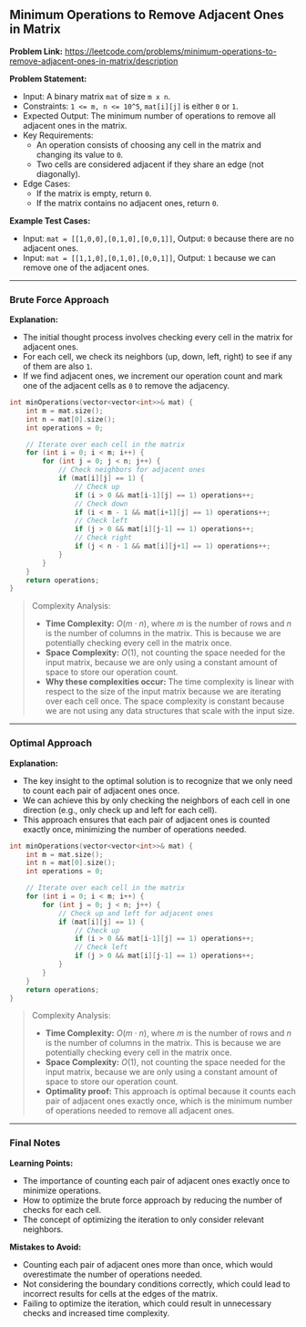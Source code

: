 ## Minimum Operations to Remove Adjacent Ones in Matrix

**Problem Link:** https://leetcode.com/problems/minimum-operations-to-remove-adjacent-ones-in-matrix/description

**Problem Statement:**
- Input: A binary matrix `mat` of size `m x n`.
- Constraints: `1 <= m, n <= 10^5`, `mat[i][j]` is either `0` or `1`.
- Expected Output: The minimum number of operations to remove all adjacent ones in the matrix.
- Key Requirements: 
  - An operation consists of choosing any cell in the matrix and changing its value to `0`.
  - Two cells are considered adjacent if they share an edge (not diagonally).
- Edge Cases: 
  - If the matrix is empty, return `0`.
  - If the matrix contains no adjacent ones, return `0`.

**Example Test Cases:**
- Input: `mat = [[1,0,0],[0,1,0],[0,0,1]]`, Output: `0` because there are no adjacent ones.
- Input: `mat = [[1,1,0],[0,1,0],[0,0,1]]`, Output: `1` because we can remove one of the adjacent ones.

---

### Brute Force Approach

**Explanation:**
- The initial thought process involves checking every cell in the matrix for adjacent ones.
- For each cell, we check its neighbors (up, down, left, right) to see if any of them are also `1`.
- If we find adjacent ones, we increment our operation count and mark one of the adjacent cells as `0` to remove the adjacency.

```cpp
int minOperations(vector<vector<int>>& mat) {
    int m = mat.size();
    int n = mat[0].size();
    int operations = 0;

    // Iterate over each cell in the matrix
    for (int i = 0; i < m; i++) {
        for (int j = 0; j < n; j++) {
            // Check neighbors for adjacent ones
            if (mat[i][j] == 1) {
                // Check up
                if (i > 0 && mat[i-1][j] == 1) operations++;
                // Check down
                if (i < m - 1 && mat[i+1][j] == 1) operations++;
                // Check left
                if (j > 0 && mat[i][j-1] == 1) operations++;
                // Check right
                if (j < n - 1 && mat[i][j+1] == 1) operations++;
            }
        }
    }
    return operations;
}
```

> Complexity Analysis:
> - **Time Complexity:** $O(m \cdot n)$, where $m$ is the number of rows and $n$ is the number of columns in the matrix. This is because we are potentially checking every cell in the matrix once.
> - **Space Complexity:** $O(1)$, not counting the space needed for the input matrix, because we are only using a constant amount of space to store our operation count.
> - **Why these complexities occur:** The time complexity is linear with respect to the size of the input matrix because we are iterating over each cell once. The space complexity is constant because we are not using any data structures that scale with the input size.

---

### Optimal Approach

**Explanation:**
- The key insight to the optimal solution is to recognize that we only need to count each pair of adjacent ones once.
- We can achieve this by only checking the neighbors of each cell in one direction (e.g., only check up and left for each cell).
- This approach ensures that each pair of adjacent ones is counted exactly once, minimizing the number of operations needed.

```cpp
int minOperations(vector<vector<int>>& mat) {
    int m = mat.size();
    int n = mat[0].size();
    int operations = 0;

    // Iterate over each cell in the matrix
    for (int i = 0; i < m; i++) {
        for (int j = 0; j < n; j++) {
            // Check up and left for adjacent ones
            if (mat[i][j] == 1) {
                // Check up
                if (i > 0 && mat[i-1][j] == 1) operations++;
                // Check left
                if (j > 0 && mat[i][j-1] == 1) operations++;
            }
        }
    }
    return operations;
}
```

> Complexity Analysis:
> - **Time Complexity:** $O(m \cdot n)$, where $m$ is the number of rows and $n$ is the number of columns in the matrix. This is because we are potentially checking every cell in the matrix once.
> - **Space Complexity:** $O(1)$, not counting the space needed for the input matrix, because we are only using a constant amount of space to store our operation count.
> - **Optimality proof:** This approach is optimal because it counts each pair of adjacent ones exactly once, which is the minimum number of operations needed to remove all adjacent ones.

---

### Final Notes

**Learning Points:**
- The importance of counting each pair of adjacent ones exactly once to minimize operations.
- How to optimize the brute force approach by reducing the number of checks for each cell.
- The concept of optimizing the iteration to only consider relevant neighbors.

**Mistakes to Avoid:**
- Counting each pair of adjacent ones more than once, which would overestimate the number of operations needed.
- Not considering the boundary conditions correctly, which could lead to incorrect results for cells at the edges of the matrix.
- Failing to optimize the iteration, which could result in unnecessary checks and increased time complexity.